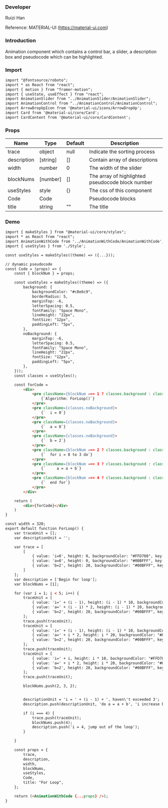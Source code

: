### **Developer**

Ruizi Han

Reference: MATERIAL-UI (https://material-ui.com)

### **Introduction**

Animation component which contains a control bar, a slider, a description box and pseudocode which can be highlighted.

### **Import**

```html
import "@fontsource/roboto";
import * as React from "react";
import { motion } from "framer-motion";
import { useState, useEffect } from "react";
import AnimationSlider from "../AnimationSlider/AnimationSlider";
import AnimationControl from "../AnimationControl/AnimationControl";
import ArrowDropUpIcon from '@material-ui/icons/ArrowDropUp';
import Card from '@material-ui/core/Card';
import CardContent from '@material-ui/core/CardContent';
```

### **Props**

| Name             | Type   | Default | Description                                                   |
| ---------------- | ------ | ------- | ------------------------------------------------------------- |
| trace         | object | null    | Indicate the sorting process                             |
| description         | [string] | []    | Contain array of descriptions                             |
| width | number | 0       | The width of the slider          |
| blockNums | [number] | [] | The array of highlighted pseudocode block number |
| useStyles | style | {} | The css of this component |
| Code | Code |  | Pseudocode blocks |
| title | string | "" | The title |

### **Demo**

```html
import { makeStyles } from "@material-ui/core/styles";
import * as React from "react";
import AnimationWithCode from '../AnimationWithCode/AnimationWithCode';
import { useStyles } from './Style';

const useStyles = makeStyles((theme) => ({...}));

// dynamic pseudocode
const Code = (props) => {
    const { blockNum } = props;

    const useStyles = makeStyles((theme) => ({
        background: {
            backgroundColor: "#c8e6c9",
            borderRadius: 5,
            marginTop: -6,
            letterSpacing: 0.5,
            fontFamily: "Space Mono",
            lineHeight: "22px",
            fontSize: "12px",
            paddingLeft: "5px",
        },
        noBackground: {
            marginTop: -6,
            letterSpacing: 0.5,
            fontFamily: "Space Mono",
            lineHeight: "22px",
            fontSize: "12px",
            paddingLeft: "5px",
        },
    }));
    const classes = useStyles();

    const forCode =
        <div>
            <pre className={blockNum === 1 ? classes.background : classes.noBackground}>
                {`Algorithm: ForLoop()`}
            </pre>
            <pre className={classes.noBackground}>
                {`  i = 0`}
            </pre>
            <pre className={classes.noBackground}>
                {`  a = 0`}
            </pre>
            <pre className={classes.noBackground}>
                {`  b = 2`}
            </pre>
            <pre className={blockNum === 2 ? classes.background : classes.noBackground}>
                {`  for i = 0 to 3 do`}
            </pre>
            <pre className={blockNum === 3 ? classes.background : classes.noBackground}>
                {`     a = a + b`}
            </pre>
            <pre className={blockNum === 4 ? classes.background : classes.noBackground}>
                {`  end for`}
            </pre>
        </div>

    return (
        <div>{forCode}</div>
    )
}

const width = 320;
export default function ForLoop() {
    var traceUnit = [];
    var descriptionUnit = '';

    var trace = [
        [
            { value: 'i=0', height: 0, backgroundColor: "#FFD700", key: 0, y: 0 },
            { value: 'a=0', height: 0, backgroundColor: "#00BFFF", key: 1, y: 0 },
            { value: 'b=2', height: 20, backgroundColor: "#00BFFF", key: 2, y: 0 }
        ]
    ];
    var description = ['Begin for loop'];
    var blockNums = [1];

    for (var i = 1; i < 5; i++) {
        traceUnit = [
            { value: 'i=' + (i - 1), height: (i - 1) * 10, backgroundColor: "#FFD700", key: 0, y: 0 },
            { value: 'a=' + (i - 1) * 2, height: (i - 1) * 20, backgroundColor: "#00BFFF", key: 1, y: 0 },
            { value: 'b=2', height: 20, backgroundColor: "#00BFFF", key: 2, y: 0 }
        ];
        trace.push(traceUnit);
        traceUnit = [
            { value: 'i=' + (i - 1), height: (i - 1) * 10, backgroundColor: "#FFD700", key: 0, y: 0 },
            { value: 'a=' + i * 2, height: i * 20, backgroundColor: "#00BFFF", key: 1, y: 0 },
            { value: 'b=2', height: 20, backgroundColor: "#00BFFF", key: 2, y: 0 }
        ];
        trace.push(traceUnit);
        traceUnit = [
            { value: 'i=' + i, height: i * 10, backgroundColor: "#FFD700", key: 0, y: 0 },
            { value: 'a=' + i * 2, height: i * 20, backgroundColor: "#00BFFF", key: 1, y: 0 },
            { value: 'b=2', height: 20, backgroundColor: "#00BFFF", key: 2, y: 0 }
        ];
        trace.push(traceUnit);

        blockNums.push(2, 3, 2);


        descriptionUnit = 'i = ' + (i - 1) + ', haven\'t exceeded 3';
        description.push(descriptionUnit, 'do a = a + b', 'i increase by 1');

        if (i === 4) {
            trace.push(traceUnit);
            blockNums.push(4);
            description.push('i = 4, jump out of the loop');
        }

    }

    const props = {
        trace,
        description,
        width,
        blockNums,
        useStyles,
        Code,
        title: "For Loop",
    };

    return (<AnimationWithCode {...props} />);
}
```